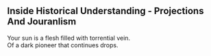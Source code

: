 Inside Historical Understanding - Projections And Jouranlism
------------------------------------------------------------
Your sun is a flesh filled with torrential vein.  
Of a dark pioneer that continues drops.  
